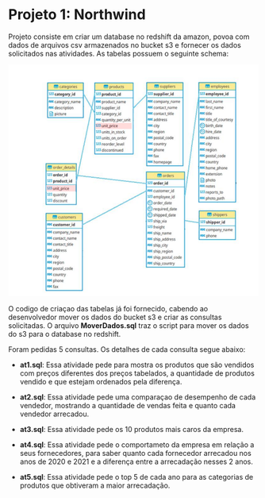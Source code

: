 # Projeto 1: Northwind

Projeto consiste em  criar um database no redshift da amazon, povoa com dados de arquivos csv armazenados no bucket s3 e fornecer os dados solicitados nas atividades. As tabelas possuem o seguinte schema:

![schema](Figuras/schemadatabase.png)

O codigo de criaçao das tabelas já foi fornecido, cabendo ao desenvolvedor mover os dados do bucket s3 e criar as consultas solicitadas. O arquivo **MoverDados.sql** traz o script para mover os dados do s3 para o database no redshift.

Foram pedidas 5 consultas. Os detalhes de cada consulta segue abaixo:
* **at1.sql**: Essa atividade pede para mostra os produtos que são vendidos com preços diferentes dos preços tabelados, a quantidade de produtos vendido e que estejam ordenados pela diferença.

* **at2.sql**: Essa atividade pede uma comparaçao de desempenho de cada vendedor, mostrando a quantidade de vendas feita e quanto cada vendedor arrecadou.

* **at3.sql**: Essa atividade pede os 10 produtos mais caros da empresa.

* **at4.sql**: Essa atividade pede o comportameto da empresa em relação a seus fornecedores, para saber quanto cada fornecedor arrecadou nos anos de 2020 e 2021 e a diferença entre a arrecadação nesses 2 anos.

* **at5.sql**: Essa atividade pede o top 5 de cada ano para as categorias de produtos que obtiveram a maior arrecadação.
